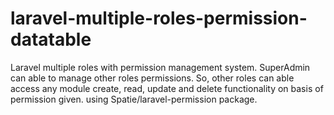 # laravel-multiple-roles-permission-datatable
Laravel multiple roles with permission management system. SuperAdmin can able to manage other roles permissions. So, other roles can able access any module create, read, update and delete functionality on basis of permission given. using Spatie/laravel-permission package.
